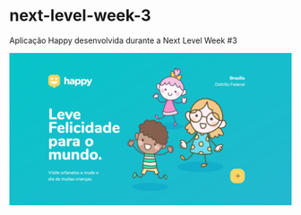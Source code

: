 # next-level-week-3
Aplicação Happy desenvolvida durante a Next Level Week #3

![Happy](https://github.com/GabrielCrespo/next-level-week-3/blob/main/public/images/project.png)
